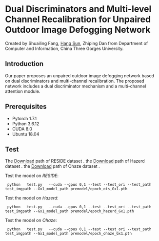 Dual Discriminators and Multi-level Channel Recalibration for Unpaired Outdoor Image Defogging Network
==
Created by Shuailing Fang, [Hang Sun](https://github.com/sunhang1986), Zhiping Dan from Department of Computer and Information, China Three Gorges University.

Introduction
--
 Our paper proposes an unpaired outdoor image defogging network based on dual discriminators and multi-channel recalibration. The proposed network includes a dual discriminator mechanism and a multi-channel attention module.

Prerequisites
--
+ Pytorch 1.7.1
+ Python 3.6.12
+ CUDA 8.0
+ Ubuntu 18.04

Test
--
The [Download](https://sites.google.com/view/reside-dehaze-datasets) path of RESIDE dataset . the [Download](https://labsites.rochester.edu/gsharma/research/computer-vision/hazerd/) path of Hazerd dataset . the [Download](https://data.vision.ee.ethz.ch/cvl/ntire18//o-haze/) path of Ohaze dataset . 

Test the model on *RESIDE*:

` python   test.py   --cuda --gpus 0,1 --test --test_ori --test_path test_imgpath --Gx1_model_path premodel/epoch_ots_Gx1.pth` 

Test the model on *Hazerd*:

` python   test.py   --cuda --gpus 0,1 --test --test_ori --test_path test_imgpath --Gx1_model_path premodel/epoch_hazerd_Gx1.pth` 

Test the model on *Ohaze*:

` python   test.py   --cuda --gpus 0,1 --test --test_ori --test_path test_imgpath --Gx1_model_path premodel/epoch_ohaze_Gx1.pth` 



